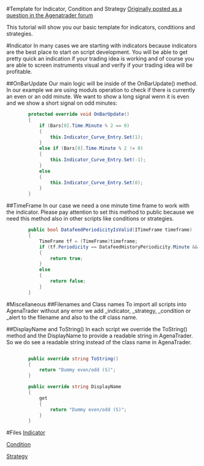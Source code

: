 #Template for Indicator, Condition and Strategy
[Originally posted as a question in the Agenatrader forum](http://www.tradeescort.com/phpbb_de/viewtopic.php?f=18&t=2680&p=11739)

This tutorial will show you our basic template for indicators, conditions and strategies.

#Indicator
In many cases we are starting with indicators because indicators are the best place to start on script development. 
You will be able to get pretty quick an indication if your trading idea is working and of course you are able to screen instruments visual and verify if your trading idea will be profitable.

##OnBarUpdate
Our main logic will be inside of the OnBarUpdate() method. In our example we are using moduls operation to check if there is currently an even or an odd minute. We want to show a long signal wenn it is even and we show a short signal on odd minutes: 

```C#
        protected override void OnBarUpdate()
        {
            if (Bars[0].Time.Minute % 2 == 0)
            {
                this.Indicator_Curve_Entry.Set(1);
            }
            else if (Bars[0].Time.Minute % 2 != 0)
            {
                this.Indicator_Curve_Entry.Set(-1);
            }
            else
            {
                this.Indicator_Curve_Entry.Set(0);
            }
        }
```

##TimeFrame
In our case we need a one minute time frame to work with the indicator. Please pay attention to set this method to public because we need this method also in other scripts like conditions or strategies. 
```C#
        public bool DatafeedPeriodicityIsValid(ITimeFrame timeframe)
        {
            TimeFrame tf = (TimeFrame)timeframe;
            if (tf.Periodicity == DatafeedHistoryPeriodicity.Minute && tf.PeriodicityValue == 1)
            {
                return true;
            }
            else
            {
                return false;
            }
        }
```

#Miscellaneous
##Filenames and Class names
To import all scripts into AgenaTrader without any error we add _indicator, _strategy, _condition or _alert to the filename and also to the c# class name.

##DisplayName and ToString()
In each script we override the ToString() method and the DisplayName to provide a readable string in AgenaTrader. So we do see a readable string instead of the class name in AgenaTrader.
```C#

        public override string ToString()
        {
            return "Dummy even/odd (S)";
        }

        public override string DisplayName
        {
            get
            {
                return "Dummy even/odd (S)";
            }
        }
```

#Files
[Indicator](https://github.com/simonpucher/AgenaTrader/blob/master/Indicator/DummyOneMinuteEvenOdd_Indicator.cs)

[Condition](https://github.com/simonpucher/AgenaTrader/blob/master/Condition/DummyOneMinuteEntryOdd_Condition.cs)

[Strategy](https://github.com/simonpucher/AgenaTrader/blob/master/Strategy/DummyOneMinuteOdd_Strategy.cs)
